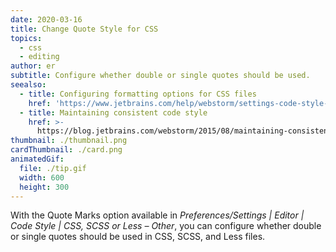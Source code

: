 ```yaml
---
date: 2020-03-16
title: Change Quote Style for CSS
topics:
  - css
  - editing
author: er
subtitle: Configure whether double or single quotes should be used.
seealso:
  - title: Configuring formatting options for CSS files
    href: 'https://www.jetbrains.com/help/webstorm/settings-code-style-css.html#'
  - title: Maintaining consistent code style
    href: >-
      https://blog.jetbrains.com/webstorm/2015/08/maintaining-consistent-code-style/
thumbnail: ./thumbnail.png
cardThumbnail: ./card.png
animatedGif:
  file: ./tip.gif
  width: 600
  height: 300
---
```

With the Quote Marks option available in 
*Preferences/Settings | Editor | Code Style | CSS, SCSS or Less – Other*, 
you can configure whether double or single quotes should be used in CSS, 
SCSS, and Less files.
